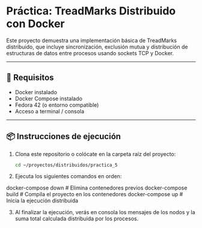 # Práctica: TreadMarks Distribuido con Docker

Este proyecto demuestra una implementación básica de TreadMarks distribuido, que incluye sincronización, exclusión mutua y distribución de estructuras de datos entre procesos usando sockets TCP y Docker.

---

## 🚀 Requisitos

- Docker instalado
- Docker Compose instalado
- Fedora 42 (o entorno compatible)
- Acceso a terminal / consola

---

## 📦 Instrucciones de ejecución

1. Clona este repositorio o colócate en la carpeta raíz del proyecto:
   ```bash
   cd ~/proyectos/distribuidos/practica_5

2. Ejecuta los siguientes comandos en orden:

docker-compose down        # Elimina contenedores previos
docker-compose build       # Compila el proyecto en los contenedores
docker-compose up          # Inicia la ejecución distribuida


3. Al finalizar la ejecución, verás en consola los mensajes de los nodos y la suma total calculada distribuida por los procesos.